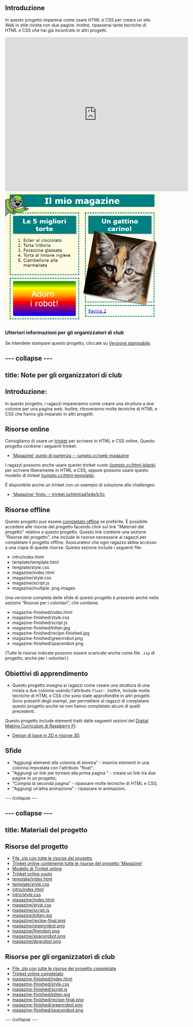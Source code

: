 ## Introduzione

In questo progetto imparerai come usare HTML e CSS per creare un sito Web in stile rivista con due pagine. Inoltre, ripasserai tante tecniche di HTML e CSS che hai già incontrato in altri progetti.

<div class="trinket">
  <iframe src="https://trinket.io/embed/html/8ed7521fe5?outputOnly=true&start=result" width="600" height="505" frameborder="0" marginwidth="0" marginheight="0" allowfullscreen>
  </iframe>
  <img src="images/magazine-final.png">
</div>

### Ulteriori informazioni per gli organizzatori di club

Se intendete stampare questo progetto, cliccate su [Versione stampabile](https://projects.raspberrypi.org/it-IT/projects/magazine/print).

--- collapse ---
---
title: Note per gli organizzatori di club
---

## Introduzione:

In questo progetto, i ragazzi impareranno come creare una struttura a due colonne per una pagina web. Inoltre, ritroveranno molte tecniche di HTML e CSS che hanno già imparato in altri progetti.

## Risorse online

Consigliamo di usare un [trinket](https://trinket.io/) per scrivere in HTML e CSS online. Questo progetto contiene i seguenti trinket:

* ['Magazine' punto di partenza -- jumpto.cc/web-magazine](http://jumpto.cc/web-magazine)

I ragazzi possono anche usare questo trinket vuoto [(jumpto.cc/html-blank)](http://jumpto.cc/html-blank) per scrivere liberamente in HTML e CSS, oppure possono usare questo modello di trinket [(jumpto.cc/html-template)](http://jumpto.cc/html-template).

È disponibile anche un trinket con un esempio di soluzione alle challenges:

* ['Magazine' finito -- trinket.io/html/a41e4e1c5c](https://trinket.io/html/8ed7521fe5)

## Risorse offline

Questo progetto può essere [completato offline](https://www.codeclubprojects.org/en-GB/resources/webdev-working-offline/) se preferite. È possibile accedere alle risorse del progetto facendo click sul link "Materiali del progetto" relativo a questo progetto. Questo link contiene una sezione "Risorse del progetto", che include le risorse necessarie ai ragazzi per completare il progetto offline. Assicuratevi che ogni ragazzo abbia accesso a una copia di queste risorse. Questa sezione include i seguenti file:

* intro/index.html
* template/template.html
* template/style.css
* magazine/index.html
* magazine/style.css
* magazine/script.js
* magazine/mutliple .png images

Una versione completa delle sfide di questo progetto è presente anche nella sezione “Risorse per i volontari”, che contiene:

* magazine-finished/index.html
* magazine-finished/style.css
* magazine-finished/script.js
* magazine-finished/kitten.jpg
* magazine-finished/recipe-finished.jpg
* magazine-finished/greenrobot.png
* magazine-finished/spacerobot.png

(Tutte le risorse indicate possono essere scaricate anche come file `.zip` di progetto, anche per i volontari.)

## Obiettivi di apprendimento

* Questo progetto insegna ai ragazzi come creare una struttura di una rivista a due colonne usando l'attributo `float:`. Inoltre, include molte tecniche di HTML e CSS che sono state approfondite in altri progetti. Sono presenti degli esempi, per permettere ai ragazzi di completare questo progetto anche se non hanno completato alcuni di quelli precedenti. 

Questo progetto include elementi tratti dalle seguenti sezioni del [Digital Making Curriculum di Raspberry Pi](http://rpf.io/curriculum):

* [Design di base in 2D e risorse 3D](https://www.raspberrypi.org/curriculum/design/creator).

## Sfide

* "Aggiungi elementi alla colonna di sinistra" - inserire elementi in una colonna impostata con l'attributo "float";
* "Aggiungi un link per tornare alla prima pagina " - creare un link tra due pagine in un progetto;
* "Compila la seconda pagina" - ripassare molte tecniche di HTML e CSS;
* "Aggiungi un’altra animazione" - ripassare le animazioni.

--- /collapse ---

--- collapse ---
---
title: Materiali del progetto
---

## Risorse del progetto

* [File .zip con tutte le risorse del progetto](resources/magazine-project-resources.zip)
* [Trinket online contenente tutte le risorse del progetto 'Magazine'](http://jumpto.cc/web-magazine)
* [Modello di Trinket online](http://jumpto.cc/trinket-template)
* [Trinket online vuoto](http://jumpto.cc/trinket-blank)
* [template/index.html](resources/template-index.html)
* [template/style.css](resources/template-style.css)
* [intro/index.html](resources/intro-index.html)
* [intro/style.css](resources/intro-style.css)
* [magazine/index.html](resources/magazine-index.html)
* [magazine/style.css](resources/magazine-style.css)
* [magazine/script.js](resources/magazine-script.js)
* [magazine/kitten.jpg](resources/magazine-kitten.jpg)
* [magazine/recipe-final.png](resources/magazine-recipe-final.png)
* [magazine/greenrobot.png](resources/magazine-greenrobot.png)
* [magazine/firerobot.png](resources/magazine-firerobot.png)
* [magazine/spacerobot.png](resources/magazine-spacerobot.png)
* [magazine/dogrobot.png](resources/magazine-dogrobot.png)

## Risorse per gli organizzatori di club

* [File .zip con tutte le risorse del progetto completate](resources/magazine-volunteer-resources.zip)
* [Trinket online completato](https://trinket.io/html/8ed7521fe5)
* [magazine-finished/index.html](resources/magazine-finished-index.html)
* [magazine-finished/style.css](resources/magazine-finished-style.css)
* [magazine-finished/script.js](resources/magazine-finished-script.js)
* [magazine-finished/kitten.jpg](resources/magazine-finished-kitten.jpg)
* [magazine-finished/recipe-final.png](resources/magazine-finished-recipe-final.png)
* [magazine-finished/greenrobot.png](resources/magazine-finished-greenrobot.png)
* [magazine-finished/spacerobot.png](resources/magazine-finished-spacerobot.png)

--- /collapse ---